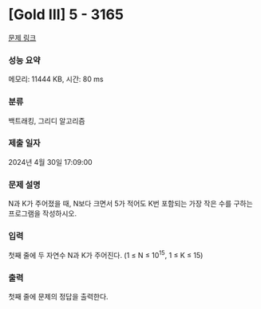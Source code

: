 # [Gold III] 5 - 3165 

[문제 링크](https://www.acmicpc.net/problem/3165) 

### 성능 요약

메모리: 11444 KB, 시간: 80 ms

### 분류

백트래킹, 그리디 알고리즘

### 제출 일자

2024년 4월 30일 17:09:00

### 문제 설명

<p>N과 K가 주어졌을 때, N보다 크면서 5가 적어도 K번 포함되는 가장 작은 수를 구하는 프로그램을 작성하시오.</p>

### 입력 

 <p>첫째 줄에 두 자연수 N과 K가 주어진다. (1 ≤ N ≤ 10<sup>15</sup>, 1 ≤ K ≤ 15)</p>

### 출력 

 <p>첫째 줄에 문제의 정답을 출력한다.</p>

